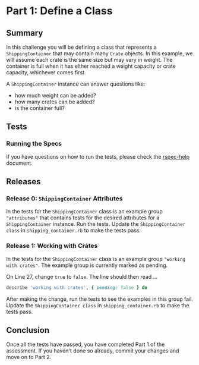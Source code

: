 # Part 1:  Define a Class

## Summary
In this challenge you will be defining a class that represents a `ShippingContainer` that may contain many `Crate` objects. In this example, we will assume each crate is the same size but may vary in weight. The container is full when it has either reached a weight capacity or crate capacity, whichever comes first.

A `ShippingContainer` instance can answer questions like:

* how much weight can be added?
* how many crates can be added?
* is the container full?

## Tests

### Running the Specs
If you have questions on how to run the tests, please check the [rspec-help](../rspec-help.md) document.


## Releases
### Release 0:  `ShippingContainer` Attributes
In the tests for the `ShippingContainer` class is an example group `"attributes"` that contains tests for the desired attributes for a `ShippingContainer` instance.  Run the tests. Update the `ShippingContainer class` in `shipping_container.rb` to make the tests pass.

### Release 1:  Working with Crates
In the tests for the `ShippingContainer` class is an example group `"working with crates"`.  The example group is currently marked as pending.

On Line 27, change `true` to `false`.  The line should then read ...

```ruby
describe 'working with crates', { pending: false } do
```

After making the change, run the tests to see the examples in this group fail.  Update the `ShippingContainer class` in `shipping_container.rb` to make the tests pass.

## Conclusion
Once all the tests have passed, you have completed Part 1 of the assessment.  If you haven't done so already, commit your changes and move on to Part 2.
